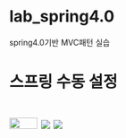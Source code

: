 # lab_spring4.0
spring4.0기반 MVC패턴 실습
<h1>스프링 수동 설정<h1>
<img src="https://user-images.githubusercontent.com/78460642/119080020-4eeaab80-ba34-11eb-9671-d04efd838f1c.png"  width="50" height="20">
<img src="https://raw.githubusercontent.com/slalom0914/lab_spring4/main/images/injection1.gif>
<img src="https://raw.githubusercontent.com/slalom0914/lab_spring4/main/images/injection2.gif>
<img src="https://raw.githubusercontent.com/slalom0914/lab_spring4/main/images/naming1.gif>
<img src="https://raw.githubusercontent.com/slalom0914/lab_spring4/main/images/aop1.gif>
